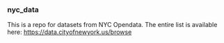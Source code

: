 ### nyc_data
This is a repo for datasets from NYC Opendata. The entire list is available here: https://data.cityofnewyork.us/browse
